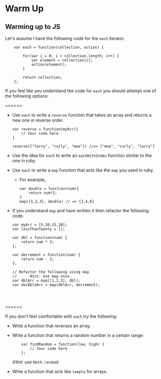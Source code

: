 # Warm Up
## Warming up to JS



Let's assume I have the following code for the `each` iterator.

```
	var each = function(collection, action) {
	
		for(var i = 0; i < collection.length; i++) {
			var element = collection[i];
			action(element);
		}
		
		return collection;
	};

```

If you feel like you understand the code for `each` you should attempt one of the following options:

======

* Use `each` to write a `reverse` function that takes an array and returns a new one in reverse order.

	```
	var reverse = function(myArr){
		// Your code here
	}
	
	reverse(["larry", "curly", "moe"]) //=> ["moe", "curly", "larry"]
	```
* Use the idea for `each` to write an `eachWithIndex` function similar to the one in ruby. 
* Use `each` to write a `map` function that acts like the  `map` you used in ruby.
	* For example,
	 
		```
		var double = function(num){
			return num*2;
		}
		map([1,2,3], double) // => [2,4,6]
		```
* If you understand `map` and have written it then refactor the following code.

	```
	var myArr = [5,10,15,20];
	var lessThanTwenty = [];
	
	var dbl = function(num) {
		return num * 2;
	}; 
	
	var decrement = function(num) {
		return num - 1;
	};

	// Refactor the following using map
	//		Hint: Use map once.
	var dblArr = map([1,2,3], dbl);
	var decDbleArr = map(dblArr, decrement);

		
		
	```
	
======

If you don't feel comfortable with `each` try the following:


* Write a function that reverses an array.
* Write a function that returns a random number in a certain range:
	
	```
		var findRandom = function(low, high) {
			// Your code here
		};
	```
	(*Hint: use `Math.random`*)
* Write a function that acts like `sample` for arrays.